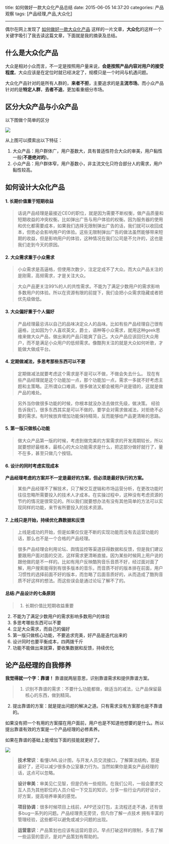 title: 如何做好一款大众化产品总结
date: 2015-06-05 14:37:20
categories: 产品观察
tags: [产品经理,产品,大众化]

---

偶尔在网上发现了  [如何做好一款大众化产品](http://djt.qq.com/article/view/1375?ADTAG=email.InnerAD.weekly.20150602 "http://djt.qq.com/article/view/1375?ADTAG=email.InnerAD.weekly.20150602") 这样的一片文章，**大众化**的这样一个关键字吸引了我去读这篇文章，下面就是我的摘录及总结。

## 什么是大众化产品

大众是相对小众而言，不一定是按照用户量来说，**会是按照产品内容对用户的接受程度**。大众应该是在定位时就已经决定了，规模只是一个时间与机遇问题。

大众化产品针对的是所有人群的，**来者不拒**，主要追求的是**主流市场**。而小众产品针对的是**特定人群**，**去者不追**，更加看重细分市场。

## 区分大众产品与小众产品
以下图做个简单的区分   

![](/img/kugou.png)

从上图可以摸索出以下特征：

1. 大众产品：用户群体广，用户基数大，具有普适性符合大众的审美，用户黏性一般(**不是绝对的**)。
2. 小众产品：用户群体窄，用户基数小，非主流文化只符合部分人的需求，用户黏性较高。


## 如何设计大众化产品

#### 1. 长期价值重于短期收益

> 话说产品经理是最接近CEO的职位，就是因为需要不断权衡，做产品质量和短期收益的冲突权衡。比如弹出广告与用户体验的权衡。因为服务器的使用和优化都需要成本，如果我们选择无限制弹出广告的话，我们就可以收回成本，但势必会影响用户的体验。这些无限制弹出广告的做法虽然能够带来短期的收益，但是影响用户的体验，这种情况在我们公司是不允许的，这也是我们走到今天的原因。

#### 2. 大众需求重于小众需求

>小众需求是高逼格，但使用次数少，注定定成不了大众。而大众产品关注的是刚需，高频需求，才是关注大众。

>大众产品更关注99%的人的共性需求。不能为了满足少数用户的需求影响多数用户的体验。所以在资源有限的前提下，我们会把小众需求隐藏或者把优先级做低。

#### 3. 大众偏好重于个人偏好 

>产品经理最忌讳以自己的品味决定众人的品味。比如有些产品经理自己很有逼格，比如因为个人喜欢英文，爵士，语种等小众需求，就用这种geek思维来做大众产品，做出来的产品只能爽了自己。大众产品应该回归大众用户，而不是满足小众用户的低频需求。像酷狗关注的就是大众如何听歌，才能做大做成平台。

#### 4. 定期做减法，多思考那些东西可以不要

>定期做减法就要考虑这个需求是不是可以不做，不做会失去什么。
现在有些产品经理就是这个功能加一点，那个功能加一点，需求一多就不好考虑主题和主策略。正所谓众口难调，很多做法又都会被用户说是错的，这就是做产品的难处。

>另外当你做很多功能的时候，你根本就没办法去做优先级，做决策。
经验告诉我们，很多东西其实是可以不做的，要学会对需求做减法，对拒绝不必要的需求。有时候放弃增加功能保持精简，反而能够给产品更清晰的思路。

#### 5. 第一版只做核心功能

>做大众产品第一版的时候，考虑到做完美的方案需求的开发周期较长，所以就要想好最根本，最核心的大众功能需求是什么，把这部分做好就行了，量不在多，甚至只做几个按钮。

#### 6. 设计的同时考虑实现成本

**产品经理考虑的方案并不一定是最好的方案，但必须是最好执行的方案。**

>某些产品经理不了解技术，只了解交互逻辑和市场运营分析，在更改功能时往往忽略所需要投入的技术人才成本。在实操过程中，这种没有考虑资源的节约的情况是很常见的。所以我们就要想办法有没有其他简单的方法可以实现同样的功能，来节省所要投入的技术资源。

#### 7. 上线只是开始，持续优化靠数据和反馈

>上线是成功的开始，但是如果仅仅是不断的实现功能而没有去运营功能的话，那么也不是一个合格的产品经理。

>很多产品经理会利用论坛、舆情监控等渠道获得数据和反馈，但是我们建议要跟用户面对面的交流，这样需求更清晰直接。因为某些时候网上用户说的跟他做的是不一样的。比如有用户反映酷狗音乐音质不好，经过面对面了解，用户搜索能得到有很多版本的音乐，而音质不好的版本排在前面，用户习惯性的选择前面不好的版本，而忽略了后面音质好的，从而造成了酷狗音质不好这样的想法。而这些误会是通过论坛了解不了的。


#### 总结:产品设计的七条原则

>1. 长期价值比短期收益重要
2. 不能为了满足少数用户的需求影响多数用户的体验
3. 多思考哪些东西可以不要
4. 立足大众需求，而自己的偏好
5. 第一版只做核心功能，不要追求完美，好产品是迭代出来的
6. 设计同时也要平衡成本，四两拨千斤
7. 功能不能做出来就算，要收集数据和反馈，持续优化


## 论产品经理的自我修养

**我觉得就一个字：靠谱！**
靠谱就两层意思，识别靠谱需求和提供靠谱方案。

>1. 识别不靠谱的需求：不要什么功能都做，做适当的减法，让产品保留最核心的东西，做到精简。
2. 提出靠谱的方案：就是提出问题的解决之道。只有需求没有方案那也是不靠谱的。


如果没有把一个有用的方案摆在用户面前，用户也是不知道他想要的是什么。所以提出靠谱有效的方案是一个产品经理的必修素养。

如果在靠谱的基础上能增加下面的技能就更好了。

![](/img/pxiuy.png)

>**技术常识**：看懂UML设计图，与开发人员交流接口，了解算法结构，那是最好了，还可以减少很多办公室暴力行为。当然如果你是美女产品经理的话，这点可以忽略。

>**设计审美**：审美见仁见智，但是仍有一些规则。在我们公司，一般会要求交互人员为其他职位的人员介绍一下交互的知识，分享一些行业内的好设计，好方案，提高培养审美的感觉。

>**项目协调**：很多时候项目上线前，APP还没打包，主流程还走不通，还有很多bug一系列的问题。产品经理责无旁贷，但凡你了解一点技术 拥有丰富的管理经验，这些都可以避免或减少问题的出现。

>**运营意识**：产品策划也应该有运营的意识。早点打破这样的限制，多去了解一些运营的意识，是对产品策划有帮助的。